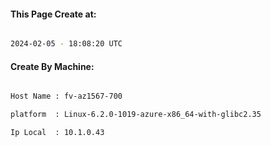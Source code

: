 
   
#### This Page Create at:

```bash

2024-02-05 - 18:08:20 UTC

```

#### Create By Machine:

```bash

Host Name : fv-az1567-700

platform  : Linux-6.2.0-1019-azure-x86_64-with-glibc2.35

Ip Local  : 10.1.0.43

```

